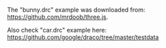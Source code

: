 The "bunny.drc" example was downloaded from: https://github.com/mrdoob/three.js.

Also check "car.drc" example here: https://github.com/google/draco/tree/master/testdata
